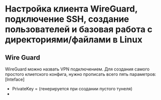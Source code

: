 # Настройка клиента WireGuard, подключение SSH, создание пользователей и базовая работа с директориями/файлами в Linux
## Wire Guard
WireGuard можно назвать VPN подключением. Для создания самого простого клиетского конфига, нужно прописать всего пять параметров:
[Inteface]
+ PrivateKey = (генерируется при создании пустого тунеля)
+ 
